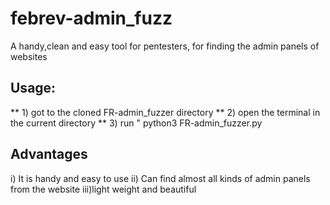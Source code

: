 # febrev-admin_fuzz
A handy,clean and easy tool for pentesters, for finding the admin panels of websites

## Usage:
 ** 1) got to the cloned FR-admin_fuzzer directory
 ** 2) open the terminal in the current directory
 ** 3) run " python3 FR-admin_fuzzer.py
 
## Advantages
 i) It is handy and easy to use
 ii) Can find almost all kinds of admin panels from the website
 iii)light weight and beautiful
